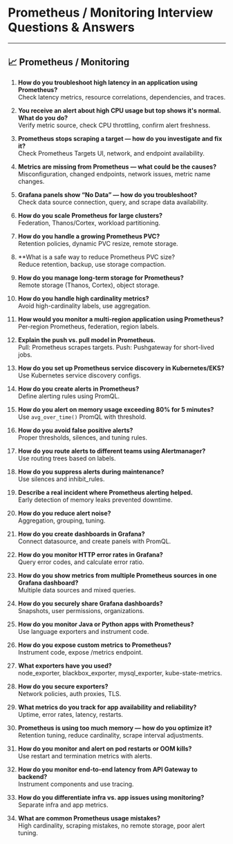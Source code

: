 # Prometheus / Monitoring Interview Questions & Answers

---

## 📈 Prometheus / Monitoring

1. **How do you troubleshoot high latency in an application using Prometheus?**      
  Check latency metrics, resource correlations, dependencies, and traces.

2. **You receive an alert about high CPU usage but top shows it's normal. What do you do?**    
  Verify metric source, check CPU throttling, confirm alert freshness.

3. **Prometheus stops scraping a target — how do you investigate and fix it?**    
  Check Prometheus Targets UI, network, and endpoint availability.

4. **Metrics are missing from Prometheus — what could be the causes?**    
  Misconfiguration, changed endpoints, network issues, metric name changes.

5. **Grafana panels show “No Data” — how do you troubleshoot?**    
  Check data source connection, query, and scrape data availability.

6. **How do you scale Prometheus for large clusters?**    
  Federation, Thanos/Cortex, workload partitioning.

7. **How do you handle a growing Prometheus PVC?**    
  Retention policies, dynamic PVC resize, remote storage.

8. **What is a safe way to reduce Prometheus PVC size?  
  Reduce retention, backup, use storage compaction.

9. **How do you manage long-term storage for Prometheus?**    
  Remote storage (Thanos, Cortex), object storage.

10. **How do you handle high cardinality metrics?**    
  Avoid high-cardinality labels, use aggregation.

11. **How would you monitor a multi-region application using Prometheus?**    
  Per-region Prometheus, federation, region labels.

12. **Explain the push vs. pull model in Prometheus.**    
  Pull: Prometheus scrapes targets. Push: Pushgateway for short-lived jobs.

13. **How do you set up Prometheus service discovery in Kubernetes/EKS?**    
  Use Kubernetes service discovery configs.

14. **How do you create alerts in Prometheus?**    
  Define alerting rules using PromQL.

15. **How do you alert on memory usage exceeding 80% for 5 minutes?**    
  Use `avg_over_time()` PromQL with threshold.

16. **How do you avoid false positive alerts?**    
  Proper thresholds, silences, and tuning rules.

17. **How do you route alerts to different teams using Alertmanager?**    
  Use routing trees based on labels.

18. **How do you suppress alerts during maintenance?**    
  Use silences and inhibit_rules.

19. **Describe a real incident where Prometheus alerting helped.**    
  Early detection of memory leaks prevented downtime.

20. **How do you reduce alert noise?**    
  Aggregation, grouping, tuning.

21. **How do you create dashboards in Grafana?**    
  Connect datasource, and create panels with PromQL.

22. **How do you monitor HTTP error rates in Grafana?**    
  Query error codes, and calculate error ratio.

23. **How do you show metrics from multiple Prometheus sources in one Grafana dashboard?**    
  Multiple data sources and mixed queries.

24. **How do you securely share Grafana dashboards?**    
  Snapshots, user permissions, organizations.

25. **How do you monitor Java or Python apps with Prometheus?**    
  Use language exporters and instrument code.

26. **How do you expose custom metrics to Prometheus?**    
  Instrument code, expose /metrics endpoint.

27. **What exporters have you used?**    
  node_exporter, blackbox_exporter, mysql_exporter, kube-state-metrics.

28. **How do you secure exporters?**    
  Network policies, auth proxies, TLS.

29. **What metrics do you track for app availability and reliability?**    
  Uptime, error rates, latency, restarts.

30. **Prometheus is using too much memory — how do you optimize it?**    
  Retention tuning, reduce cardinality, scrape interval adjustments.

31. **How do you monitor and alert on pod restarts or OOM kills?**    
  Use restart and termination metrics with alerts.

32. **How do you monitor end-to-end latency from API Gateway to backend?**  
  Instrument components and use tracing.

33. **How do you differentiate infra vs. app issues using monitoring?**    
  Separate infra and app metrics.

34. **What are common Prometheus usage mistakes?**    
  High cardinality, scraping mistakes, no remote storage, poor alert tuning.
